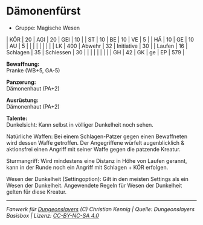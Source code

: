 # Dämonenfürst  
- Gruppe: Magische Wesen  

| KÖR    | 20  | AGI      | 20 | GEI        | 10  |
| ST     | 10  | BE       | 10 | VE         | 5   |
| HÄ     | 10  | GE       | 10 | AU         | 5   |
|        |     |          |    |            |     |
| LK     | 400 | Abwehr   | 32 | Initiative | 30  |
| Laufen | 16  | Schlagen | 35 | Schiessen  | 30  |
|        |     |          |    |            |     |
| GH     | 42  | GK       | ge | EP         | 579 |


**Bewaffnung:**  
Pranke (WB+5, GA-5)

**Panzerung:**  
Dämonenhaut (PA+2)

**Ausrüstung:**  
Dämonenhaut (PA+2)

**Talente:**  
Dunkelsicht: Kann selbst in völliger Dunkelheit noch sehen.

Natürliche Waffen: Bei einem Schlagen-Patzer gegen einen Bewaffneten wird dessen Waffe getroffen. Der Angegriffene würfelt augenblicklich & aktionsfrei einen Angriff mit seiner Waffe gegen die patzende Kreatur.

Sturmangriff: Wird mindestens eine Distanz in Höhe von Laufen gerannt, kann in der Runde noch ein Angriff mit Schlagen + KÖR erfolgen.

Wesen der Dunkelheit (Settingoption): Gilt in den meisten Settings als ein Wesen der Dunkelheit. Angewendete Regeln für Wesen der Dunkelheit gelten für diese Kreatur.





___
*Fanwerk für [Dungeonslayers](https://www.dungeonslayers.net/) (C) Christian Kennig | Quelle: Dungeonslayers Basisbox | Lizenz: [CC-BY-NC-SA 4.0](https://creativecommons.org/licenses/by-nc-sa/4.0/deed.de)*
